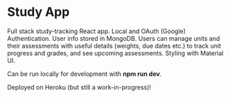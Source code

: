 # Study App
Full stack study-tracking React app. Local and OAuth (Google) Authentication. User info stored in MongoDB. Users can manage units and their assessments with useful details (weights, due dates etc.) to track unit progress and grades, and see upcoming assessments. Styling with Material UI.

Can be run locally for development with **npm run dev**. 

Deployed on Heroku (but still a work-in-progress)! 

